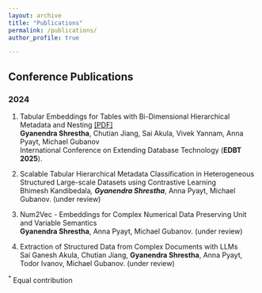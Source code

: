 ```yaml
---
layout: archive
title: "Publications"
permalink: /publications/
author_profile: true

---
```


## Conference Publications

### 2024

1. Tabular Embeddings for Tables with Bi-Dimensional Hierarchical Metadata and Nesting [\[PDF\]](https://openproceedings.org/2025/conf/edbt/paper-23.pdf) <br>
**Gyanendra Shrestha**, Chutian Jiang, Sai Akula, Vivek Yannam, Anna Pyayt, Michael Gubanov <br>
International Conference on Extending Database Technology (**EDBT 2025**).

2. Scalable Tabular Hierarchical Metadata Classification in Heterogeneous Structured Large-scale Datasets using Contrastive Learning <br>
Bhimesh Kandibedala<sup>*</sup>, **Gyanendra Shrestha**<sup>*</sup>, Anna Pyayt, Michael Gubanov. (under review)

3. Num2Vec - Embeddings for Complex Numerical Data Preserving Unit and Variable Semantics <br>
**Gyanendra Shrestha**, Anna Pyayt, Michael Gubanov. (under review)

4. Extraction of Structured Data from Complex Documents with LLMs <br>
Sai Ganesh Akula, Chutian Jiang, **Gyanendra Shrestha**, Anna Pyayt, Todor Ivanov, Michael Gubanov. (under review)

<sup>*</sup> Equal contribution
